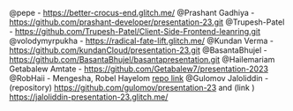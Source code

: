 @pepe - https://better-crocus-end.glitch.me/
@Prashant Gadhiya - https://github.com/prashant-developer/presentation-23.git
@Trupesh-Patel - https://github.com/Trupesh-Patel/Client-Side-Frontend-leanring.git
@volodymyrpukha - https://radical-fate-lift.glitch.me/
@Kundan Verma - https://github.com/kundanCloud/presentation-23.git
@BasantaBhujel - https://github.com/BasantaBhujel/basantapresentation.git
@Hailemariam Getabalew Amtate - https://github.com/Getabalew7/presentation-2023
@RobHaii - Mengesha, Robel Hayelom [repo link](https://github.com/RobHaii/culs-frontend-2023)
@Gulomov Jaloliddin - (repository) https://github.com/gulomov/presentation-23 and (link ) https://jaloliddin-presentation-23.glitch.me/
